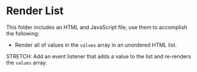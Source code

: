 # Render List

This folder includes an HTML and JavaScript file, use them to accomplish the following:

* Render all of values in the `values` array in an unordered HTML list.

STRETCH: Add an event listener that adds a value to the list and re-renders the `values` array.
